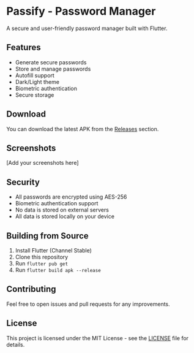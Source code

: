 # Passify - Password Manager

A secure and user-friendly password manager built with Flutter.

## Features

- Generate secure passwords
- Store and manage passwords
- Autofill support
- Dark/Light theme
- Biometric authentication
- Secure storage

## Download

You can download the latest APK from the [Releases](https://github.com/yourusername/passify/releases) section.

## Screenshots

[Add your screenshots here]

## Security

- All passwords are encrypted using AES-256
- Biometric authentication support
- No data is stored on external servers
- All data is stored locally on your device

## Building from Source

1. Install Flutter (Channel Stable)
2. Clone this repository
3. Run `flutter pub get`
4. Run `flutter build apk --release`

## Contributing

Feel free to open issues and pull requests for any improvements.

## License

This project is licensed under the MIT License - see the [LICENSE](LICENSE) file for details.